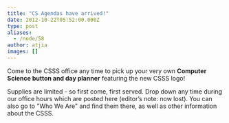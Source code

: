 ```yaml
---
title: "CS Agendas have arrived!"
date: 2012-10-22T05:52:00.000Z
type: post
aliases:
  - /node/58
author: atjia
images: []
---
```


<div class="field field-name-body field-type-text-with-summary field-label-hidden"><div class="field-items"><div class="field-item even"><p>Come to the CSSS office any time to pick up your very own <strong>Computer Science button and day planner</strong> featuring the new CSSS logo!</p>
<p>Supplies are limited - so first come, first served.  Drop down any time during our office hours which are posted here (editor&#x2019;s note: now lost).  You can also go to &quot;Who We Are&quot; and find them there, as well as other information about the CSSS.</p>
</div></div></div>    <footer>
          </footer>
